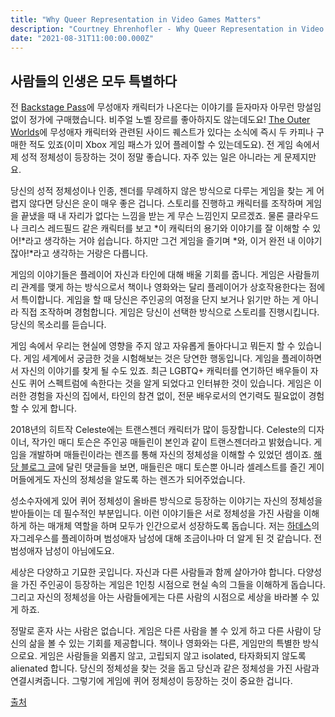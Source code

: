 ```yaml
---
title: "Why Queer Representation in Video Games Matters"
description: "Courtney Ehrenhofler - Why Queer Representation in Video Games Matters"
date: "2021-08-31T11:00:00.000Z"
---
```


## 사람들의 인생은 모두 특별하다

전 [Backstage Pass]()에 무성애자 캐릭터가 나온다는 이야기를 듣자마자 아무런 망설임 없이 정가에 구매했습니다. 비주얼 노벨 장르를 좋아하지도 않는데도요! [The Outer Worlds]()에 무성애자 캐릭터와 관련된 사이드 퀘스트가 있다는 소식에 즉시 두 카피나 구매한 적도 있죠(이미 Xbox 게임 패스가 있어 플레이할 수 있는데도요). 전 게임 속에서 제 성적 정체성이 등장하는 것이 정말 좋습니다. 자주 있는 일은 아니라는 게 문제지만요.

당신의 성적 정체성이나 인종, 젠더를 무례하지 않은 방식으로 다루는 게임을 찾는 게 어렵지 않다면 당신은 운이 매우 좋은 겁니다. 스토리를 진행하고 캐릭터를 조작하며 게임을 끝냈을 때 내 자리가 없다는 느낌을 받는 게 무슨 느낌인지 모르겠죠. 물론 클라우드나 크리스 레드필드 같은 캐릭터를 보고 *이 캐릭터의 용기와 이야기를 잘 이해할 수 있어!*라고 생각하는 거야 쉽습니다. 하지만 그건 게임을 즐기며 *와, 이거 완전 내 이야기잖아!*라고 생각하는 거랑은 다릅니다.

게임의 이야기들은 플레이어 자신과 타인에 대해 배울 기회를 줍니다. 게임은 사람들끼리 관계를 맺게 하는 방식으로서 책이나 영화와는 달리 플레이어가 상호작용한다는 점에서 특이합니다. 게임을 할 때 당신은 주인공의 여정을 단지 보거나 읽기만 하는 게 아니라 직접 조작하며 경험합니다. 게임은 당신이 선택한 방식으로 스토리를 진행시킵니다. 당신의 목소리를 듣습니다.

게임 속에서 우리는 현실에 영향을 주지 않고 자유롭게 돌아다니고 뭐든지 할 수 있습니다. 게임 세계에서 궁금한 것을 시험해보는 것은 당연한 행동입니다. 게임을 플레이하면서 자신의 이야기를 찾게 될 수도 있죠. 최근 LGBTQ+ 캐릭터를 연기하던 배우들이 자신도 퀴어 스펙트럼에 속한다는 것을 알게 되었다고 인터뷰한 것이 있습니다. 게임은 이러한 경험을 자신의 집에서, 타인의 참견 없이, 전문 배우로서의 연기력도 필요없이 경험할 수 있게 합니다.

2018년의 히트작 Celeste에는 트랜스젠더 캐릭터가 많이 등장합니다. Celeste의 디자이너, 작가인 매디 토슨은 주인공 매들린이 본인과 같이 트랜스젠더라고 밝혔습니다. 게임을 개발하며 매들린이라는 렌즈를 통해 자신의 정체성을 이해할 수 있었던 셈이죠. [해당 블로그 글]()에 달린 댓글들을 보면, 매들린은 매디 토슨뿐 아니라 셀레스트를 즐긴 게이머들에게도 자신의 정체성을 알도록 하는 렌즈가 되어주었습니다.

성소수자에게 있어 퀴어 정체성이 올바른 방식으로 등장하는 이야기는 자신의 정체성을 받아들이는 데 필수적인 부분입니다. 이런 이야기들은 서로 정체성을 가진 사람을 이해하게 하는 매개체 역할을 하며 모두가 인간으로서 성장하도록 돕습니다. 저는 [하데스]()의 자그레우스를 플레이하며 범성애자 남성에 대해 조금이나마 더 알게 된 것 같습니다. 전 범성애자 남성이 아님에도요.

세상은 다양하고 기묘한 곳입니다. 자신과 다른 사람들과 함께 살아가야 합니다. 다양성을 가진 주인공이 등장하는 게임은 1인칭 시점으로 현실 속의 그들을 이해하게 돕습니다. 그리고 자신의 정체성을 아는 사람들에게는 다른 사람의 시점으로 세상을 바라볼 수 있게 하죠.

정말로 혼자 사는 사람은 없습니다. 게임은 다른 사람을 볼 수 있게 하고 다른 사람이 당신의 삶을 볼 수 있는 기회를 제공합니다. 책이나 영화와는 다른, 게임만의 특별한 방식으로요. 게임은 사람들을 외롭지 않고, 고립되지 않고 isolated, 타자화되지 않도록 alienated 합니다. 당신의 정체성을 찾는 것을 돕고 당신과 같은 정체성을 가진 사람과 연결시켜줍니다. 그렇기에 게임에 퀴어 정체성이 등장하는 것이 중요한 겁니다.

[출처](https://techraptor.net/gaming/opinions/queer-representation-video-games)
